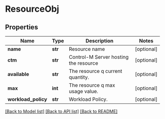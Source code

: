 # ResourceObj

## Properties
Name | Type | Description | Notes
------------ | ------------- | ------------- | -------------
**name** | **str** | Resource name | [optional] 
**ctm** | **str** | Control-M Server hosting the resource | [optional] 
**available** | **str** | The resource q current quantity. | [optional] 
**max** | **int** | The resource q max usage value. | [optional] 
**workload_policy** | **str** | Workload Policy. | [optional] 

[[Back to Model list]](../README.md#documentation-for-models) [[Back to API list]](../README.md#documentation-for-api-endpoints) [[Back to README]](../README.md)

